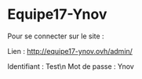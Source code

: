 # Equipe17-Ynov

Pour se connecter sur le site :

Lien  : http://equipe17-ynov.ovh/admin/

Identifiant : Test\n
Mot de passe : Ynov
